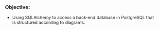 ### Objective:
- Using SQLAlchemy to access a back-end database in PostgreSQL that is structured according to diagrams.
